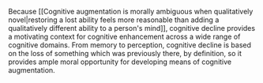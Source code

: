 Because [[Cognitive augmentation is morally ambiguous when qualitatively novel|restoring a lost ability feels more reasonable than adding a qualitatively different ability to a person's mind]], cognitive decline provides a motivating context for cognitive enhancement across a wide range of cognitive domains. From memory to perception, cognitive decline is based on the loss of something which was previously there, by definition, so it provides ample moral opportunity for developing means of cognitive augmentation.